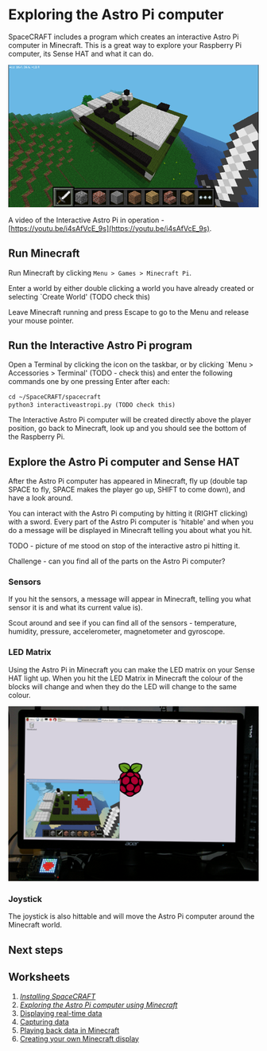# Exploring the Astro Pi computer

SpaceCRAFT includes a program which creates an interactive Astro Pi computer in Minecraft. This is a great way to explore your Raspberry Pi computer, its Sense HAT and what it can do.

![Minecraft Interactive Astro Pi](../images/astropimc.png)

A video of the Interactive Astro Pi in operation - [https://youtu.be/i4sAfVcE_9s](https://youtu.be/i4sAfVcE_9s).

## Run Minecraft

Run Minecraft by clicking `Menu > Games > Minecraft Pi`.

Enter a world by either double clicking a world you have already created or selecting `Create World' (TODO check this)

Leave Minecraft running and press Escape to go to the Menu and release your mouse pointer.

## Run the Interactive Astro Pi program

Open a Terminal by clicking the icon on the taskbar, or by clicking `Menu > Accessories > Terminal' (TODO - check this) and enter the following commands one by one pressing Enter after each:

```
cd ~/SpaceCRAFT/spacecraft
python3 interactiveastropi.py (TODO check this) 
```

The Interactive Astro Pi computer will be created directly above the player position, go back to Minecraft, look up and you should see the bottom of the Raspberry Pi. 

## Explore the Astro Pi computer and Sense HAT

After the Astro Pi computer has appeared in Minecraft, fly up (double tap SPACE to fly, SPACE makes the player go up, SHIFT to come down), and have a look around.

You can interact with the Astro Pi computing by hitting it (RIGHT clicking) with a sword. Every part of the Astro Pi computer is 'hitable' and when you do a message will be displayed in Minecraft telling you about what you hit.  

TODO - picture of me stood on stop of the interactive astro pi hitting it.

Challenge - can you find all of the parts on the Astro Pi computer? 

### Sensors

If you hit the sensors, a message will appear in Minecraft, telling you what sensor it is and what its current value is).

Scout around and see if you can find all of the sensors - temperature, humidity, pressure, accelerometer, magnetometer and gyroscope.

### LED Matrix

Using the Astro Pi in Minecraft you can make the LED matrix on your Sense HAT light up. When you hit the LED Matrix in Minecraft the colour of the blocks will change and when they do the LED will change to the same colour.

![Astro Pi LED Matrix](../images/astropimcled.png)

### Joystick

The joystick is also hittable and will move the Astro Pi computer around the Minecraft world. 

## Next steps
## Worksheets
1. *[Installing SpaceCRAFT](installspacecraft.md)*
2. *[Exploring the Astro Pi computer using Minecraft](interactiveastropi.md)*
3. [Displaying real-time data](displayingrealtimedata.md)
4. [Capturing data](capturingdata.md)
5. [Playing back data in Minecraft](playbackdata.md)
6. [Creating your own Minecraft display](minecraftdisplay.md)
